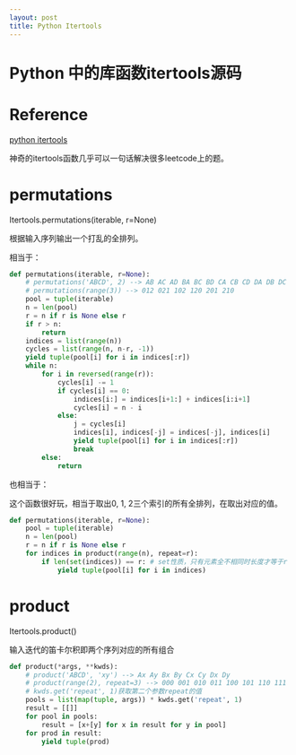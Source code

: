 ```yaml
---
layout: post
title: Python Itertools
---
```


# Python 中的库函数itertools源码



# Reference

[python itertools](https://docs.python.org/2/library/itertools.html)

神奇的itertools函数几乎可以一句话解决很多leetcode上的题。

# permutations

Itertools.permutations(iterable, r=None)

根据输入序列输出一个打乱的全排列。

相当于：

```python
def permutations(iterable, r=None):
    # permutations('ABCD', 2) --> AB AC AD BA BC BD CA CB CD DA DB DC
    # permutations(range(3)) --> 012 021 102 120 201 210
    pool = tuple(iterable)
    n = len(pool)
    r = n if r is None else r
    if r > n:
        return
    indices = list(range(n))
    cycles = list(range(n, n-r, -1))
    yield tuple(pool[i] for i in indices[:r])
    while n:
        for i in reversed(range(r)):
            cycles[i] -= 1
            if cycles[i] == 0:
                indices[i:] = indices[i+1:] + indices[i:i+1]
                cycles[i] = n - i
            else:
                j = cycles[i]
                indices[i], indices[-j] = indices[-j], indices[i]
                yield tuple(pool[i] for i in indices[:r])
                break
        else:
            return
```

也相当于：

这个函数很好玩，相当于取出0, 1, 2三个索引的所有全排列，在取出对应的值。

```python
def permutations(iterable, r=None):
    pool = tuple(iterable)
    n = len(pool)
    r = n if r is None else r
    for indices in product(range(n), repeat=r):
        if len(set(indices)) == r: # set性质，只有元素全不相同时长度才等于r
            yield tuple(pool[i] for i in indices)
```



# product

Itertools.product()

输入迭代的笛卡尔积即两个序列对应的所有组合

```python
def product(*args, **kwds):
    # product('ABCD', 'xy') --> Ax Ay Bx By Cx Cy Dx Dy
    # product(range(2), repeat=3) --> 000 001 010 011 100 101 110 111
    # kwds.get('repeat', 1)获取第二个参数repeat的值
    pools = list(map(tuple, args)) * kwds.get('repeat', 1) 
    result = [[]]
    for pool in pools:
        result = [x+[y] for x in result for y in pool]
    for prod in result:
        yield tuple(prod)
```

